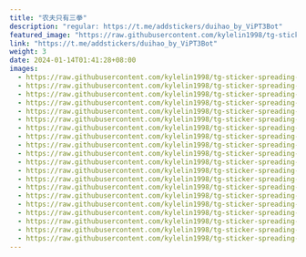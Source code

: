 ```yaml
---
title: "农夫只有三拳"
description: "regular: https://t.me/addstickers/duihao_by_ViPT3Bot"
featured_image: "https://raw.githubusercontent.com/kylelin1998/tg-sticker-spreading-worldwide-images/main/img/c56a2c2d-a05d-4aeb-9b44-18149595ac47.jpg"
link: "https://t.me/addstickers/duihao_by_ViPT3Bot"
weight: 3
date: 2024-01-14T01:41:28+08:00
images:
  - https://raw.githubusercontent.com/kylelin1998/tg-sticker-spreading-worldwide-images/main/img/c56a2c2d-a05d-4aeb-9b44-18149595ac47.jpg
  - https://raw.githubusercontent.com/kylelin1998/tg-sticker-spreading-worldwide-images/main/img/af2a1a43-0b56-46b3-936a-5669d38f628c.jpg
  - https://raw.githubusercontent.com/kylelin1998/tg-sticker-spreading-worldwide-images/main/img/349e09c3-a58a-4dce-87c3-20d06cfecd45.jpg
  - https://raw.githubusercontent.com/kylelin1998/tg-sticker-spreading-worldwide-images/main/img/d9c7559c-a6aa-4435-af9b-7886a4967f2e.jpg
  - https://raw.githubusercontent.com/kylelin1998/tg-sticker-spreading-worldwide-images/main/img/1d378a2b-95ed-465a-8c24-28bd13a5b54d.jpg
  - https://raw.githubusercontent.com/kylelin1998/tg-sticker-spreading-worldwide-images/main/img/8e8aa3f8-f8a6-4cb8-92c2-f09105f2557e.jpg
  - https://raw.githubusercontent.com/kylelin1998/tg-sticker-spreading-worldwide-images/main/img/b61b69b0-6f90-4bed-b89d-69aad4f4f49b.jpg
  - https://raw.githubusercontent.com/kylelin1998/tg-sticker-spreading-worldwide-images/main/img/b6e5db5d-8d42-4984-a8af-8e7ace180bca.jpg
  - https://raw.githubusercontent.com/kylelin1998/tg-sticker-spreading-worldwide-images/main/img/1fc05872-a3c5-4359-979b-58dbe83552c6.jpg
  - https://raw.githubusercontent.com/kylelin1998/tg-sticker-spreading-worldwide-images/main/img/a4b50662-8857-41e2-a084-34acbe8dcaee.jpg
  - https://raw.githubusercontent.com/kylelin1998/tg-sticker-spreading-worldwide-images/main/img/28fde552-913a-4d42-8092-5bc4de03962c.jpg
  - https://raw.githubusercontent.com/kylelin1998/tg-sticker-spreading-worldwide-images/main/img/7305557a-3f86-4db8-8b01-eb4f520129ed.jpg
  - https://raw.githubusercontent.com/kylelin1998/tg-sticker-spreading-worldwide-images/main/img/6d4a3eda-8d34-4fa6-acce-bc3f1bebcfa1.jpg
  - https://raw.githubusercontent.com/kylelin1998/tg-sticker-spreading-worldwide-images/main/img/4771314c-beba-4c39-9f5a-693f0b969a7d.jpg
  - https://raw.githubusercontent.com/kylelin1998/tg-sticker-spreading-worldwide-images/main/img/ae4b1198-88dc-44b1-9f2f-1062bbe561a0.jpg
  - https://raw.githubusercontent.com/kylelin1998/tg-sticker-spreading-worldwide-images/main/img/69c96c1b-e6b7-47b2-b1ad-70074046c4eb.jpg
  - https://raw.githubusercontent.com/kylelin1998/tg-sticker-spreading-worldwide-images/main/img/9939685c-f5d0-4638-b7e2-83784290e238.jpg
  - https://raw.githubusercontent.com/kylelin1998/tg-sticker-spreading-worldwide-images/main/img/dfdb6db1-e295-408e-92e7-f61c3af9be04.jpg
  - https://raw.githubusercontent.com/kylelin1998/tg-sticker-spreading-worldwide-images/main/img/120b6a24-efc9-43a4-8c15-3810970d5ef6.jpg
  - https://raw.githubusercontent.com/kylelin1998/tg-sticker-spreading-worldwide-images/main/img/05f7466c-6e81-4619-b9c3-31287450a950.jpg
---
```

